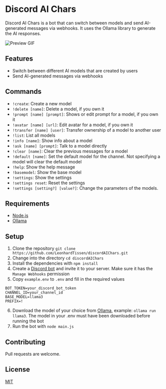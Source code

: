 # Discord AI Chars

Discord AI Chars is a bot that can switch between models and send AI-generated messages via webhooks. It uses the Ollama library to generate the AI responses.

![Preview GIF](https://s.warze.org/discordaichars.gif)

## Features

- Switch between different AI models that are created by users
- Send AI-generated messages via webhooks

## Commands

- `!create`: Create a new model
- `!delete [name]`: Delete a model, if you own it
- `!prompt [name] [prompt]`: Shows or edit prompt for a model, if you own it
- `!avatar [name] [url]`: Edit avatar for a model, if you own it
- `!transfer [name] [user]`: Transfer ownership of a model to another user
- `!list`: List all models
- `!info [name]`: Show info about a model
- `!ask [name] [prompt]`: Talk to a model directly
- `!clear [name]`: Clear the previous messages for a model
- `!default [name]`: Set the default model for the channel. Not specifying a model will clear the default model
- `!help`: Show the help message
- `!basemodel`: Show the base model
- `!settings`: Show the settings
- `!settings reset`: Reset the settings
- `!settings [setting?] [value?]`: Change the parameters of the models.

## Requirements

- [Node.js](https://nodejs.org/)
- [Ollama](https://ollama.com/download)

## Setup

1. Clone the repository `git clone https://github.com/LeonhardTissen/discordAIChars.git`
2. Change into the directory `cd discordAIChars`
3. Install the dependencies with `npm install`
4. Create a [Discord bot](https://discord.com/developers/applications) and invite it to your server. Make sure it has the `Manage Webhooks` permission
5. Copy `example.env` to `.env` and fill in the required values

```env
BOT_TOKEN=your_discord_bot_token
CHANNEL_ID=your_channel_id
BASE_MODEL=llama3
PREFIX=!
```

6. Download the model of your choice from [Ollama](https://ollama.com/library), example: `ollama run llama3`. The model in your .env must have been downloaded before running the bot
7. Run the bot with `node main.js`

## Contributing

Pull requests are welcome.

## License

[MIT](https://choosealicense.com/licenses/mit/)
